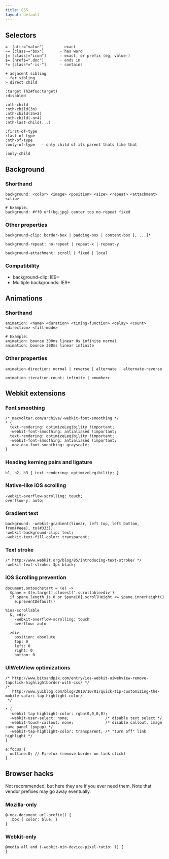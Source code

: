 ```yaml
---
title: CSS
layout: default
---
```


Selectors
---------

    =  [attr="value"]       - exact
    ~= [class~="box"]       - has word
    |= [class|="icon"]      - exact, or prefix (eg, value-)
    $= [href$=".doc"]       - ends in
    *= [class*="-is-"]      - contains

    + adjacent sibling
    ~ far sibling
    > direct child

    :target (h2#foo:target)
    :disabled

    :nth-child
    :nth-child(3n)
    :nth-child(3n+2)
    :nth-child(-n+4)
    :nth-last-child(...)

    :first-of-type
    :last-of-type
    :nth-of-type
    :only-of-type   - only child of its parent thats like that

    :only-child


Background
----------

### Shorthand

    background: <color> <image> <position> <size> <repeat> <attachment> <clip>

    # Example:
    background: #ff0 url(bg.jpg) center top no-repeat fixed

### Other properties

    background-clip: border-box | padding-box | content-box [, ...]*

    background-repeat: no-repeat | repeat-x | repeat-y

    background-attachment: scroll | fixed | local

### Compatibility

  - background-clip: IE9+
  - Multiple backgrounds: IE9+

Animations
----------

### Shorthand

    animation: <name> <duration> <timing-function> <delay> <count> <direction> <fill-mode>

    # Example:
    animation: bounce 300ms linear 0s infinite normal
    animation: bounce 300ms linear infinite

### Other properties

    animation-direction: normal | reverse | alternate | alternate-reverse

    animation-iteration-count: infinite | <number>

Webkit extensions
-----------------

### Font smoothing

    /* maxvoltar.com/archive/-webkit-font-smoothing */
    * {
      text-rendering: optimizeLegibility !important;
      -webkit-font-smoothing: antialiased !important;
      text-rendering: optimizeLegibility !important;
      -webkit-font-smoothing: antialiased !important;
      -moz-osx-font-smoothing: grayscale;
    }

### Heading kerning pairs and ligature

    h1, h2, h3 { text-rendering: optimizeLegibility; }

### Native-like iOS scrolling

    -webkit-overflow-scrolling: touch;
    overflow-y: auto;

### Gradient text

    background: -webkit-gradient(linear, left top, left bottom, from(#eee), to(#333));
    -webkit-background-clip: text;
    -webkit-text-fill-color: transparent;

### Text stroke

    /* http://www.webkit.org/blog/85/introducing-text-stroke/ */
    -webkit-text-stroke: 3px black;

### iOS Scrolling prevention

    document.ontouchstart = (e) ->
      $pane = $(e.target).closest('.scrollable>div')
      if $pane.length is 0 or $pane[0].scrollHeight <= $pane.innerHeight()
        e.preventDefault()

    %ios-scrollable
      &, >div
        -webkit-overflow-scrolling: touch
        overflow: auto

      >div
        position: absolute
        top: 0
        left: 0
        right: 0
        bottom: 0

### UIWebView optimizations

    /* http://www.bitsandpix.com/entry/ios-webkit-uiwebview-remove-tapclick-highlightborder-with-css/ */
    /* 
       http://www.yuiblog.com/blog/2010/10/01/quick-tip-customizing-the-mobile-safari-tap-highlight-color/ 
     */

    * {
      -webkit-tap-highlight-color: rgba(0,0,0,0);
      -webkit-user-select: none;                /* disable text select */
      -webkit-touch-callout: none;              /* disable callout, image save panel (popup) */
      -webkit-tap-highlight-color: transparent; /* "turn off" link highlight */
    }

    a:focus {
      outline:0; // Firefox (remove border on link click)
    }

Browser hacks
-------------

Not recommended, but here they are if you ever need them. Note that vendor 
prefixes may go away eventually.

### Mozilla-only

    @-moz-document url-prefix() {
      .box { color: blue; }
    }

### Webkit-only

    @media all and (-webkit-min-device-pixel-ratio: 1) {
    }
